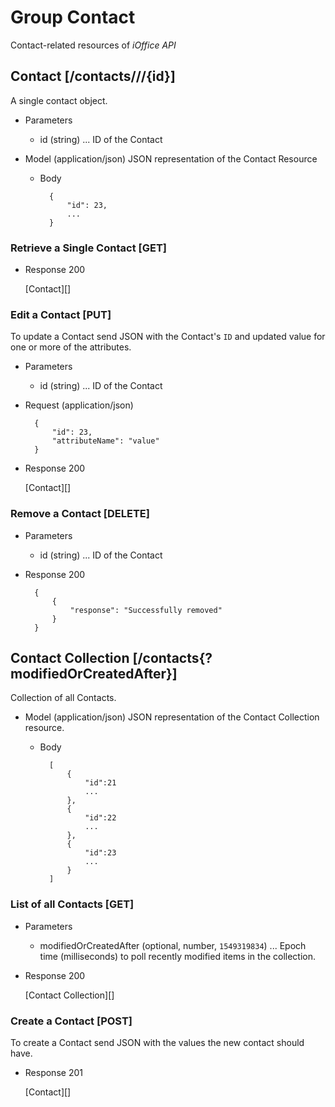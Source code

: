 # Group Contact
Contact-related resources of *iOffice API*

## Contact [/contacts///{id}]
A single contact object.


+ Parameters
    + id (string) ... ID of the Contact

+ Model (application/json)
    JSON representation of the Contact Resource

    + Body

            {
                "id": 23,
                ...
            }

### Retrieve a Single Contact [GET]
+ Response 200

    [Contact][]

### Edit a Contact [PUT]
To update a Contact send JSON with the Contact's `ID` and updated value for one or more of the attributes.

+ Parameters
    + id (string) ... ID of the Contact
    
+ Request (application/json)

        {
            "id": 23,
            "attributeName": "value"
        }

+ Response 200
    
    [Contact][]

### Remove a Contact [DELETE]
+ Parameters
    + id (string) ... ID of the Contact
+ Response 200

        {
            {
                "response": "Successfully removed"
            }
        }

## Contact Collection [/contacts{?modifiedOrCreatedAfter}]
Collection of all Contacts.

+ Model (application/json)
    JSON representation of the Contact Collection resource.

    + Body

            [
                {
                    "id":21
                    ...
                },
                {
                    "id":22
                    ...
                },
                {
                    "id":23
                    ...
                }
            ]

### List of all Contacts [GET]

+ Parameters
    + modifiedOrCreatedAfter (optional, number, `1549319834`) ... Epoch time (milliseconds) to poll recently modified items in the collection.

+ Response 200
    
    [Contact Collection][]


### Create a Contact [POST]
To create a Contact send JSON with the values the new contact should have.

+ Response 201

    [Contact][]
